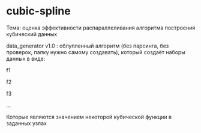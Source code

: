 # cubic-spline

Тема: оценка эффективности распараллеливания алгоритма построения кубический данных


data_generator v1.0 : облупленный алгоритм (без парсинга, без проверок, папку нужно самому создавать), который создаёт наборы данных в виде:

f1

f2

f3

...

Которые являются значением некоторой кубической функции в заданных узлах
